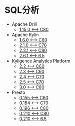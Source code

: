 <!-- ignore -->

# SQL分析

* Apache Drill
  * [1.15.0 <--> C80](Apache_Drill_1.15.0.md)
* Apache Kylin
  * [1.6.0 <--> C60](Apache_Kylin_1.6.0.md)
  * [2.1.0 <--> C70](Apache_Kylin_2.1.0.md)
  * [2.3.1 <--> C80](Apache_Kylin_2.3.1.md)
  * [2.6.1 <--> 6.5](Apache_Kylin_2.6.1.md)
* Kyligence Analytics Platform
  * [2.2 <--> C60](Kyligence.md)
  * [2.3 <--> C60](Kyligence.md)
  * [2.4 <--> C70](Kyligence.md)
  * [2.5 <--> C70](Kyligence.md)
  * [3.0 <--> C80](Kyligence.md)
* Presto
  * [0.155 <--> C60](Presto_0.155.md)
  * [0.184 <--> C70](Presto_0.184.md)
  * [0.196 <--> C80](Presto_0.184.md)
  * [0.210 <--> C80](Presto_0.210.md)
  * [0.210 <--> 6.5](Presto_0.210.md)